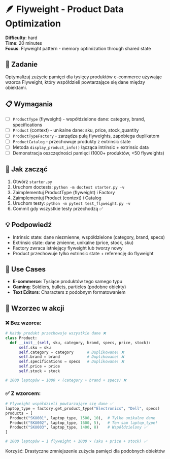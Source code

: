 # 🪶 Flyweight - Product Data Optimization

**Difficulty**: hard \
**Time**: 20 minutes \
**Focus**: Flyweight pattern - memory optimization through shared state

## 🎯 Zadanie
Optymalizuj zużycie pamięci dla tysięcy produktów e-commerce używając wzorca Flyweight, który współdzieli powtarzające się dane między obiektami.

## 📋 Wymagania
- [ ] `ProductType` (flyweight) - współdzielone dane: category, brand, specifications
- [ ] `Product` (context) - unikalne dane: sku, price, stock_quantity
- [ ] `ProductTypeFactory` - zarządza pulą flyweights, zapobiega duplikatom
- [ ] `ProductCatalog` - przechowuje produkty z extrinsic state
- [ ] Metoda `display_product_info()` łącząca intrinsic + extrinsic data
- [ ] Demonstracja oszczędności pamięci (1000+ produktów, <50 flyweights)

## 🚀 Jak zacząć
1. Otwórz `starter.py`
2. Uruchom doctests: `python -m doctest starter.py -v`
3. Zaimplementuj ProductType (flyweight) i Factory
4. Zaimplementuj Product (context) i Catalog
5. Uruchom testy: `python -m pytest test_flyweight.py -v`
6. Commit gdy wszystkie testy przechodzą ✅

## 💡 Podpowiedź
- Intrinsic state: dane niezmienne, współdzielone (category, brand, specs)
- Extrinsic state: dane zmienne, unikalne (price, stock, sku)
- Factory zwraca istniejący flyweight lub tworzy nowy
- Product przechowuje tylko extrinsic state + referencję do flyweight

## 🏪 Use Cases
- **E-commerce**: Tysiące produktów tego samego typu
- **Gaming**: Soldiers, bullets, particles (podobne obiekty)
- **Text Editors**: Characters z podobnym formatowaniem

## 🔄 Wzorzec w akcji

### ❌ Bez wzorca:
```python
# Każdy produkt przechowuje wszystkie dane ❌
class Product:
  def __init__(self, sku, category, brand, specs, price, stock):
      self.sku = sku
      self.category = category      # Duplikowane! ❌
      self.brand = brand            # Duplikowane! ❌
      self.specifications = specs   # Duplikowane! ❌
      self.price = price
      self.stock = stock

# 1000 laptopów = 1000 × (category + brand + specs) ❌
```

### ✅ Z wzorcem:

```python
# Flyweight współdzieli powtarzające się dane ✅
laptop_type = factory.get_product_type("Electronics", "Dell", specs)
products = [
  Product("SKU001", laptop_type, 1500, 10),  # Tylko unikalne dane
  Product("SKU002", laptop_type, 1600, 5),   # Ten sam laptop_type!
  Product("SKU003", laptop_type, 1400, 8)    # Współdzielony ✅
]

# 1000 laptopów = 1 flyweight + 1000 × (sku + price + stock) ✅
```

Korzyść: Drastyczne zmniejszenie zużycia pamięci dla podobnych obiektów
